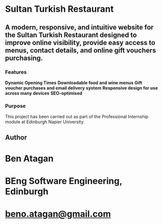 # Sultan Turkish Restaurant
## A modern, responsive, and intuitive website for the Sultan Turkish Restaurant designed to improve online visibility, provide easy access to menus, contact details, and online gift vouchers purchasing.

### Features
**Dynamic Opening Times**
**Downloadable food and wine menus**
**Gift voucher purchases and email delivery system**
**Responsive design for use across many devices**
**SEO-optimised**

### Purpose 
This project has been carried out as part of the Professional Internship module at Edinburgh Napier University.

## Author
# Ben Atagan
# BEng Software Engineering, Edinburgh
# beno.atagan@gmail.com
